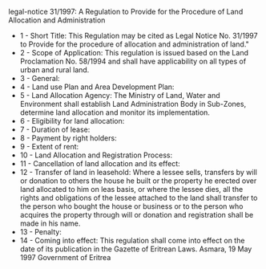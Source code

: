 legal-notice 31&#x2F;1997: A Regulation to Provide for the Procedure of Land Allocation and Administration

<ul>
			<li>1 - Short Title: This Regulation may be cited as Legal Notice No. 31&#x2F;1997 to Provide for the procedure of allocation and
administration of land.&quot;<ul>
			</ul></li>			<li>2 - Scope of Application: This regulation is issued based on the Land Proclamation No. 58&#x2F;1994 and shall have applicability on all types of urban and rural land.<ul>
			</ul></li>			<li>3 - General: <ul>
			</ul></li>			<li>4 - Land use Plan and Area Development Plan: <ul>
			</ul></li>			<li>5 - Land Allocation Agency: The Ministry of Land, Water and Environment shall establish Land Administration Body in Sub-Zones, determine land allocation and monitor its implementation.<ul>
			</ul></li>			<li>6 - Eligibility for land allocation: <ul>
			</ul></li>			<li>7 - Duration of lease: <ul>
			</ul></li>			<li>8 - Payment by right holders: <ul>
			</ul></li>			<li>9 - Extent of rent: <ul>
			</ul></li>			<li>10 - Land Allocation and Registration Process: <ul>
			</ul></li>			<li>11 - Cancellation of land allocation and its effect: <ul>
			</ul></li>			<li>12 - Transfer of land in leasehold: Where a lessee sells, transfers by will or donation to others the house he built or the property he erected over land allocated to him on leas basis, or where the lessee dies, all the rights and obligations of the lessee attached to the land shall transfer to the person who bought the house or business or to the person who acquires the property through will or donation and registration shall be made in his name.<ul>
			</ul></li>			<li>13 - Penalty: <ul>
			</ul></li>			<li>14 - Coming into effect: This regulation shall come into effect on the date of its publication in the Gazette of Eritrean Laws. Asmara, 19 May 1997 Government of Eritrea
<ul>
			</ul></li></ul>